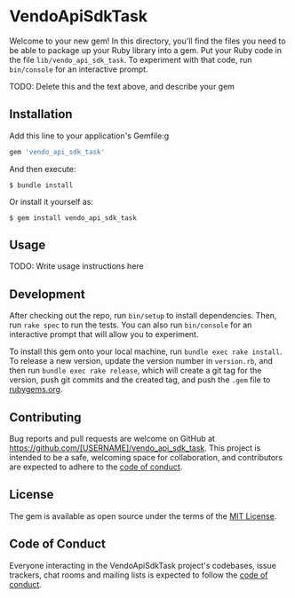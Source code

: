 
# VendoApiSdkTask

Welcome to your new gem! In this directory, you'll find the files you need to be able to package up your Ruby library into a gem. Put your Ruby code in the file `lib/vendo_api_sdk_task`. To experiment with that code, run `bin/console` for an interactive prompt.

TODO: Delete this and the text above, and describe your gem

## Installation

Add this line to your application's Gemfile:g

```ruby
gem 'vendo_api_sdk_task'
```

And then execute:

    $ bundle install

Or install it yourself as:

    $ gem install vendo_api_sdk_task

## Usage

TODO: Write usage instructions here

## Development

After checking out the repo, run `bin/setup` to install dependencies. Then, run `rake spec` to run the tests. You can also run `bin/console` for an interactive prompt that will allow you to experiment.

To install this gem onto your local machine, run `bundle exec rake install`. To release a new version, update the version number in `version.rb`, and then run `bundle exec rake release`, which will create a git tag for the version, push git commits and the created tag, and push the `.gem` file to [rubygems.org](https://rubygems.org).

## Contributing

Bug reports and pull requests are welcome on GitHub at https://github.com/[USERNAME]/vendo_api_sdk_task. This project is intended to be a safe, welcoming space for collaboration, and contributors are expected to adhere to the [code of conduct](https://github.com/[USERNAME]/vendo_api_sdk_task/blob/master/CODE_OF_CONDUCT.md).

## License

The gem is available as open source under the terms of the [MIT License](https://opensource.org/licenses/MIT).

## Code of Conduct

Everyone interacting in the VendoApiSdkTask project's codebases, issue trackers, chat rooms and mailing lists is expected to follow the [code of conduct](https://github.com/[USERNAME]/vendo_api_sdk_task/blob/master/CODE_OF_CONDUCT.md).
